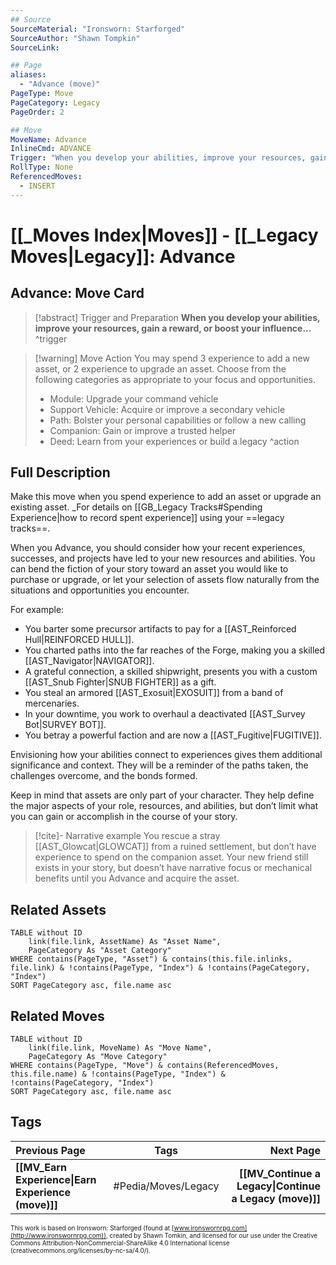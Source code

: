 ```yaml
---
## Source
SourceMaterial: "Ironsworn: Starforged"
SourceAuthor: "Shawn Tompkin"
SourceLink: 

## Page
aliases:
  - "Advance (move)"
PageType: Move
PageCategory: Legacy
PageOrder: 2

## Move
MoveName: Advance
InlineCmd: ADVANCE
Trigger: "When you develop your abilities, improve your resources, gain a reward, or boost your influence"
RollType: None
ReferencedMoves: 
  - INSERT
---
```

# [[_Moves Index|Moves]] - [[_Legacy Moves|Legacy]]: Advance
## Advance: Move Card
>[!abstract]  Trigger and Preparation
>**When you develop your abilities, improve your resources, gain a reward, or boost your influence...** ^trigger

> [!warning] Move Action
>  You may spend 3 experience to add a new asset, or 2 experience to upgrade an asset. 
>  Choose from the following categories as appropriate to your focus and opportunities.
>- Module: Upgrade your command vehicle
>- Support Vehicle: Acquire or improve a secondary vehicle
>- Path: Bolster your personal capabilities or follow a new calling
>- Companion: Gain or improve a trusted helper
>- Deed: Learn from your experiences or build a legacy ^action

## Full Description
Make this move when you spend experience to add an asset or upgrade an existing asset. _For details on [[GB_Legacy Tracks#Spending Experience|how to record spent experience]]  using your ==legacy tracks==. 

When you Advance, you should consider how your recent experiences, successes, and projects have led to your new resources and abilities. You can bend the fiction of your story toward an asset you would like to purchase or upgrade, or let your selection of assets flow naturally from the situations and opportunities you encounter.

For example: 
- You barter some precursor artifacts to pay for a [[AST_Reinforced Hull|REINFORCED HULL]].
- You charted paths into the far reaches of the Forge, making you a skilled [[AST_Navigator|NAVIGATOR]].
- A grateful connection, a skilled shipwright, presents you with a custom [[AST_Snub Fighter|SNUB FIGHTER]] as a gift.
- You steal an armored [[AST_Exosuit|EXOSUIT]] from a band of mercenaries.
- In your downtime, you work to overhaul a deactivated [[AST_Survey Bot|SURVEY BOT]]. 
- You betray a powerful faction and are now a [[AST_Fugitive|FUGITIVE]]. 

Envisioning how your abilities connect to experiences gives them additional significance and context. They will be a reminder of the paths taken, the challenges overcome, and the bonds formed. 

Keep in mind that assets are only part of your character. They help define the major aspects of your role, resources, and abilities, but don’t limit what you can gain or accomplish in the course of your story. 

> [!cite]- Narrative example
> You rescue a stray [[AST_Glowcat|GLOWCAT]] from a ruined settlement, but don’t have experience to spend on the companion asset. Your new friend still exists in your story, but doesn’t have narrative focus or mechanical benefits until you Advance and acquire the asset.

## Related Assets
```dataview
TABLE without ID
	link(file.link, AssetName) As "Asset Name",
	PageCategory As "Asset Category"
WHERE contains(PageType, "Asset") & contains(this.file.inlinks, file.link) & !contains(PageType, "Index") & !contains(PageCategory, "Index")
SORT PageCategory asc, file.name asc
```

## Related Moves
```dataview
TABLE without ID
	link(file.link, MoveName) As "Move Name",
	PageCategory As "Move Category"
WHERE contains(PageType, "Move") & contains(ReferencedMoves, this.file.name) & !contains(PageType, "Index") & !contains(PageCategory, "Index")
SORT PageCategory asc, file.name asc
```

## Tags
| Previous Page | Tags | Next Page |
|:--- |:---:| ---:|
| **[[MV_Earn Experience\|Earn Experience (move)]]** | #Pedia/Moves/Legacy | **[[MV_Continue a Legacy\|Continue a Legacy (move)]]** |

<font size=-2>This work is based on Ironsworn: Starforged (found at [www.ironswornrpg.com](http://www.ironswornrpg.com)), created by Shawn Tomkin, and licensed for our use under the Creative Commons Attribution-NonCommercial-ShareAlike 4.0 International license  (creativecommons.org/licenses/by-nc-sa/4.0/).</font>